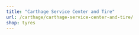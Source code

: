 ```yaml
---
title: "Carthage Service Center and Tire"
url: /carthage/carthage-service-center-and-tire/
shop: tyres
---
```

